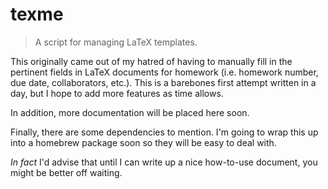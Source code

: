 # texme
> A script for managing LaTeX templates.

This originally came out of my hatred of having to manually fill in the pertinent
fields in LaTeX documents for homework (i.e. homework number, due date, collaborators, etc.).
This is a barebones first attempt written in a day, but I hope to add more 
features as time allows.

In addition, more documentation will be placed here soon. 

Finally, there are some dependencies to mention. I'm going to wrap this up
into a homebrew package soon so they will be easy to deal with.

*In fact* I'd advise that until I can write up a nice how-to-use document, 
you might be better off waiting.
